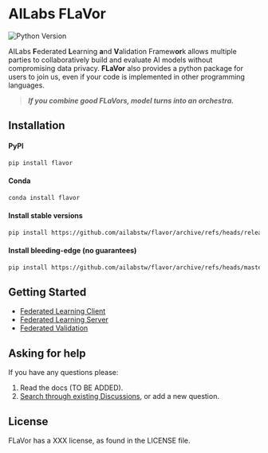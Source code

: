 # AILabs FLaVor
![Python Version](https://img.shields.io/badge/python-3.7%20%7C%203.8%20%7C%203.9-blue)

AILabs **F**ederated **L**earning **a**nd **V**alidation Framew**or**k allows multiple parties to collaboratively build and evaluate AI models without compromising data privacy. **FLaVor** also provides a python package for users to join us, even if your code is implemented in other programming languages.

> ***If you combine good FLaVors, model turns into an orchestra.***

## Installation

#### PyPI

```bash
pip install flavor
```

#### Conda

```bash
conda install flavor
```

#### Install stable versions


```bash
pip install https://github.com/ailabstw/flavor/archive/refs/heads/release/stable.zip -U
```

#### Install bleeding-edge (no guarantees)

```bash
pip install https://github.com/ailabstw/flavor/archive/refs/heads/master.zip -U
```

## Getting Started

 - [Federated Learning Client](examples/hello-fl-client)
 - [Federated Learning Server](examples/hello-fl-server)
 - [Federated Validation](examples/hello-fv)



## Asking for help

If you have any questions please:

1. Read the docs (TO BE ADDED).
2. [Search through existing Discussions](https://gitlab.corp.ailabs.tw/federated-learning/flavor/-/issues), or add a new question.

## License

FLaVor has a XXX license, as found in the LICENSE file.
